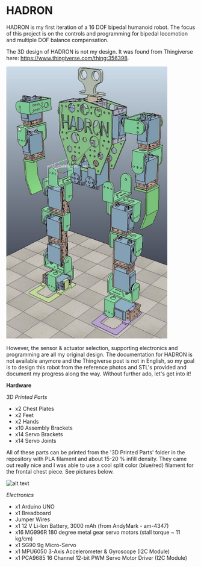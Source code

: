 # HADRON
HADRON is my first iteration of a 16 DOF bipedal humanoid robot. The focus of this project is on the controls and programming for bipedal locomotion and multiple DOF balance compensation.

The 3D design of HADRON is not my design. It was found from Thingiverse here: https://www.thingiverse.com/thing:356398.

![alt text](https://github.com/rithvikpillai/HADRON/blob/main/cadmodel.png?raw=true)

However, the sensor & actuator selection, supporting electronics and programming are all my original design. The documentation for HADRON is not available anymore and the Thingiverse post is not in English, so my goal is to design this robot from the reference photos and STL's provided and document my progress along the way. Without further ado, let's get into it!

<b> Hardware </b>

<i> 3D Printed Parts </i>

- x2 Chest Plates
- x2 Feet
- x2 Hands
- x10 Assembly Brackets
- x14 Servo Brackets
- x14 Servo Joints

All of these parts can be printed from the '3D Printed Parts' folder in the repository with PLA filament and about 15-20 % infill density. They came out really nice and I was able to use a cool split color (blue/red) filament for the frontal chest piece. See pictures below.

![alt text](https://github.com/rithvikpillai/HADRON/blob/main/hadron3.jpg?raw=true)

<i> Electronics </i>

- x1 Arduino UNO
- x1 Breadboard
- Jumper Wires
- x1 12 V Li-Ion Battery, 3000 mAh (from AndyMark - am-4347)
- x16 MG996R 180 degree metal gear servo motors (stall torque ~ 11 kg/cm)
- x1 SG90 9g Micro-Servo
- x1 MPU6050 3-Axis Accelerometer & Gyroscope (I2C Module)
- x1 PCA9685 16 Channel 12-bit PWM Servo Motor Driver (I2C Module)

